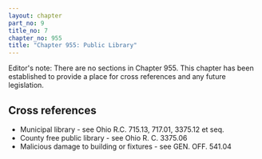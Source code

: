 ```yaml
---
layout: chapter
part_no: 9
title_no: 7
chapter_no: 955
title: "Chapter 955: Public Library"
---
```


Editor's note: There are no sections in Chapter 955. This chapter has been
established to provide a place for cross references and any future legislation.

## Cross references

* Municipal library - see Ohio R.C. 715.13, 717.01, 3375.12 et seq.
* County free public library - see Ohio R. C. 3375.06
* Malicious damage to building or fixtures - see GEN. OFF. 541.04
